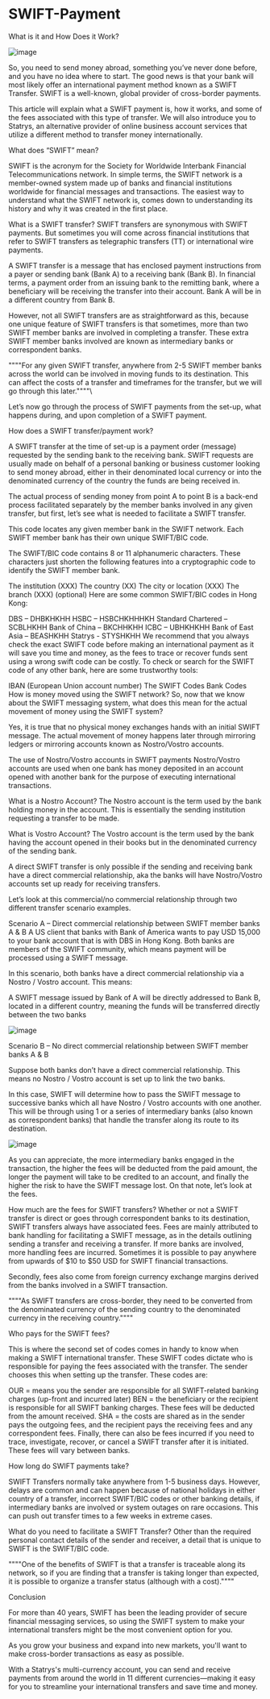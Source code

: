 # SWIFT-Payment
What is it and How Does it Work?


![image](https://user-images.githubusercontent.com/117138832/205476766-8deb8376-8a00-4943-aeff-959b3d618131.png)




So, you need to send money abroad, something you’ve never done before, and you have no idea where to start. The good news is that your bank will most likely offer an international payment method known as a SWIFT Transfer. SWIFT is a well-known, global provider of cross-border payments.

This article will explain what a SWIFT payment is, how it works, and some of the fees associated with this type of transfer. We will also introduce you to Statrys, an alternative provider of online business account services that utilize a different method to transfer money internationally.


What does “SWIFT” mean?


SWIFT is the acronym for the Society for Worldwide Interbank Financial Telecommunications network. In simple terms, the SWIFT network is a member-owned system made up of banks and financial institutions worldwide for financial messages and transactions.
The easiest way to understand what the SWIFT network is, comes down to understanding its history and why it was created in the first place.

What is a SWIFT transfer?
SWIFT transfers are synonymous with SWIFT payments. But sometimes you will come across financial institutions that refer to SWIFT transfers as telegraphic transfers (TT) or international wire payments.

A SWIFT transfer is a message that has enclosed payment instructions from a payer or sending bank (Bank A) to a receiving bank (Bank B). In financial terms, a payment order from an issuing bank to the remitting bank, where a beneficiary will be receiving the transfer into their account. Bank A will be in a different country from Bank B.

However, not all SWIFT transfers are as straightforward as this, because one unique feature of SWIFT transfers is that sometimes, more than two SWIFT member banks are involved in completing a transfer. These extra SWIFT member banks involved are known as intermediary banks or correspondent banks.


""""For any given SWIFT transfer, anywhere from 2-5 SWIFT member banks across the world can be involved in moving funds to its destination. This can affect the costs of a transfer and timeframes for the transfer, but we will go through this later.""""\




Let’s now go through the process of SWIFT payments from the set-up, what happens during, and upon completion of a SWIFT payment.

How does a SWIFT transfer/payment work?


A SWIFT transfer at the time of set-up is a payment order (message) requested by the sending bank to the receiving bank. SWIFT requests are usually made on behalf of a personal banking or business customer looking to send money abroad, either in their denominated local currency or into the denominated currency of the country the funds are being received in.

The actual process of sending money from point A to point B is a back-end process facilitated separately by the member banks involved in any given transfer, but first, let’s see what is needed to facilitate a SWIFT transfer.




This code locates any given member bank in the SWIFT network. Each SWIFT member bank has their own unique SWIFT/BIC code.

The SWIFT/BIC code contains 8 or 11 alphanumeric characters. These characters just shorten the following features into a cryptographic code to identify the SWIFT member bank.

The institution (XXX)
The country (XX)
The city or location (XXX)
The branch (XXX) (optional)
Here are some common SWIFT/BIC codes in Hong Kong:

DBS – DHBKHKHH
HSBC – HSBCHKHHHKH
Standard Chartered – SCBLHKHH
Bank of China – BKCHHKHH
ICBC – UBHKHKHH
Bank of East Asia – BEASHKHH
Statrys - STYSHKHH
We recommend that you always check the exact SWIFT code before making an international payment as it will save you time and money, as the fees to trace or recover funds sent using a wrong swift code can be costly. To check or search for the SWIFT code of any other bank, here are some trustworthy tools:

IBAN (European Union account number)
The SWIFT Codes
Bank Codes
How is money moved using the SWIFT network?
So, now that we know about the SWIFT messaging system, what does this mean for the actual movement of money using the SWIFT system?

Yes, it is true that no physical money exchanges hands with an initial SWIFT message. The actual movement of money happens later through mirroring ledgers or mirroring accounts known as Nostro/Vostro accounts.

The use of Nostro/Vostro accounts in SWIFT payments
Nostro/Vostro accounts are used when one bank has money deposited in an account opened with another bank for the purpose of executing international transactions. 

What is a Nostro Account?
The Nostro account is the term used by the bank holding money in the account. This is essentially the sending institution requesting a transfer to be made.

What is Vostro Account?
 The Vostro account is the term used by the bank having the account opened in their books but in the denominated currency of the sending bank.

 A direct SWIFT transfer is only possible if the sending and receiving bank have a direct commercial relationship, aka the banks will have Nostro/Vostro accounts set up ready for receiving transfers.



Let’s look at this commercial/no commercial relationship through two different transfer scenario examples.  

Scenario A – Direct commercial relationship between SWIFT member banks A & B
A US client that banks with Bank of America wants to pay USD 15,000 to your bank account that is with DBS in Hong Kong. Both banks are members of the SWIFT community, which means payment will be processed using a SWIFT message.

In this scenario, both banks have a direct commercial relationship via a Nostro / Vostro account. This means:

A SWIFT message issued by Bank of A will be directly addressed to Bank B, located in a different country, meaning the funds will be transferred directly between the two banks

![image](https://user-images.githubusercontent.com/117138832/205476668-0b1407c6-1b8a-40a2-a9d7-1e67b449fb57.png)


Scenario B – No direct commercial relationship between SWIFT member banks A & B

Suppose both banks don’t have a direct commercial relationship. This means no Nostro / Vostro account is set up to link the two banks.

In this case, SWIFT will determine how to pass the SWIFT message to successive banks which all have Nostro / Vostro accounts with one another. This will be through using 1 or a series of intermediary banks (also known as correspondent banks) that handle the transfer along its route to its destination. 


![image](https://user-images.githubusercontent.com/117138832/205476679-fedcc417-3a8d-4656-93f3-40c9f1ea0fd1.png)




As you can appreciate, the more intermediary banks engaged in the transaction, the higher the fees will be deducted from the paid amount, the longer the payment will take to be credited to an account, and finally the higher the risk to have the SWIFT message lost. On that note, let’s look at the fees.

How much are the fees for SWIFT transfers?
Whether or not a SWIFT transfer is direct or goes through correspondent banks to its destination, SWIFT transfers always have associated fees. Fees are mainly attributed to bank handling for facilitating a SWIFT message, as in the details outlining sending a transfer and receiving a transfer. If more banks are involved, more handling fees are incurred. Sometimes it is possible to pay anywhere from upwards of $10 to $50 USD for SWIFT financial transactions.

Secondly, fees also come from foreign currency exchange margins derived from the banks involved in a SWIFT transaction.


""""As SWIFT transfers are cross-border, they need to be converted from the denominated currency of the sending country to the denominated currency in the receiving country.""""


Who pays for the SWIFT fees?

This is where the second set of codes comes in handy to know when making a SWIFT international transfer. These SWIFT codes dictate who is responsible for paying the fees associated with the transfer. The sender chooses this when setting up the transfer. These codes are: 

OUR = means you the sender are responsible for all SWIFT-related banking charges (up-front and incurred later)
BEN = the beneficiary or the recipient is responsible for all SWIFT banking charges. These fees will be deducted from the amount received.
SHA = the costs are shared as in the sender pays the outgoing fees, and the recipient pays the receiving fees and any correspondent fees.
Finally, there can also be fees incurred if you need to trace, investigate, recover, or cancel a SWIFT transfer after it is initiated. These fees will vary between banks.

How long do SWIFT payments take?

SWIFT Transfers normally take anywhere from 1-5 business days. However, delays are common and can happen because of national holidays in either country of a transfer, incorrect SWIFT/BIC codes or other banking details, if intermediary banks are involved or system outages on rare occasions. This can push out transfer times to a few weeks in extreme cases.

What do you need to facilitate a SWIFT Transfer?
Other than the required personal contact details of the sender and receiver, a detail that is unique to SWIFT is the SWIFT/BIC code.



""""One of the benefits of SWIFT is that a transfer is traceable along its network, so if you are finding that a transfer is taking longer than expected, it is possible to organize a transfer status (although with a cost).""""


Conclusion


For more than 40 years, SWIFT has been the leading provider of secure financial messaging services, so using the SWIFT system to make your international transfers might be the most convenient option for you.

As you grow your business and expand into new markets, you'll want to make cross-border transactions as easy as possible.

With a Statrys's multi-currency account, you can send and receive payments from around the world in 11 different currencies—making it easy for you to streamline your international transfers and save time and money.

